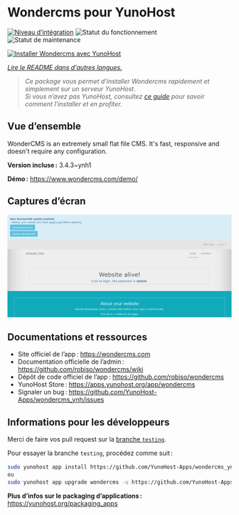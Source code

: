 <!--
Nota bene : ce README est automatiquement généré par <https://github.com/YunoHost/apps/tree/master/tools/readme_generator>
Il NE doit PAS être modifié à la main.
-->

# Wondercms pour YunoHost

[![Niveau d’intégration](https://dash.yunohost.org/integration/wondercms.svg)](https://dash.yunohost.org/appci/app/wondercms) ![Statut du fonctionnement](https://ci-apps.yunohost.org/ci/badges/wondercms.status.svg) ![Statut de maintenance](https://ci-apps.yunohost.org/ci/badges/wondercms.maintain.svg)

[![Installer Wondercms avec YunoHost](https://install-app.yunohost.org/install-with-yunohost.svg)](https://install-app.yunohost.org/?app=wondercms)

*[Lire le README dans d'autres langues.](./ALL_README.md)*

> *Ce package vous permet d’installer Wondercms rapidement et simplement sur un serveur YunoHost.*  
> *Si vous n’avez pas YunoHost, consultez [ce guide](https://yunohost.org/install) pour savoir comment l’installer et en profiter.*

## Vue d’ensemble

WonderCMS is an extremely small flat file CMS. It's fast, responsive and doesn't require any configuration.

**Version incluse :** 3.4.3~ynh1

**Démo :** <https://www.wondercms.com/demo/>

## Captures d’écran

![Capture d’écran de Wondercms](./doc/screenshots/WonderCMS-update-screenshot.png)

## Documentations et ressources

- Site officiel de l’app : <https://wondercms.com>
- Documentation officielle de l’admin : <https://github.com/robiso/wondercms/wiki>
- Dépôt de code officiel de l’app : <https://github.com/robiso/wondercms>
- YunoHost Store : <https://apps.yunohost.org/app/wondercms>
- Signaler un bug : <https://github.com/YunoHost-Apps/wondercms_ynh/issues>

## Informations pour les développeurs

Merci de faire vos pull request sur la [branche `testing`](https://github.com/YunoHost-Apps/wondercms_ynh/tree/testing).

Pour essayer la branche `testing`, procédez comme suit :

```bash
sudo yunohost app install https://github.com/YunoHost-Apps/wondercms_ynh/tree/testing --debug
ou
sudo yunohost app upgrade wondercms -u https://github.com/YunoHost-Apps/wondercms_ynh/tree/testing --debug
```

**Plus d’infos sur le packaging d’applications :** <https://yunohost.org/packaging_apps>
